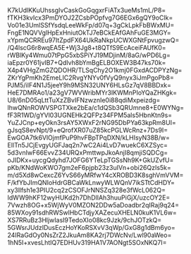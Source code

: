 K7kUdlKKuUhssgIvCaskGoGqgxrFiATx3ueMs1mL/P8=
fTKH3kvIcx3PmDYOJ2ZCsbPOpfvg7G6EGx6gQY9oClk=
Vo01e3UmlSSfYsdqLeeWkFp/d07q+3gCkLpkFbBWxMU=
FngE1NQVVglHpExHniutOkTJ7eBCkEAfGAhFuGE3MGY=
xYpmQCRREu97ItZpdFX64UkRaNkpUCWXGNtFpvugzwQ=
/Q4lscG6r8wqEA5E+Wj3Jg8+t8QTfS9EcAceiFAUfK0=
rWBlKy4Wmu07tPpG5xbSPiYJ19MDjinM/8aG/wPD6Lg=
iaEpzr0Y61jvIB7+QdIvh8bYmBgELBOXEW3B47ks70k=
X4p4VHgZmGZQDOHR/TLSqChy2O1kmj0FGxdACDPYzNg=
ZKrYgPmKh2EmeLIC2RvgYNYv0fVyQ9nyx3iJmPgoPb8=
PJM5/iIF4N1J5jeeY9h9MSN32UNY6HLsGz7qV8BBDxk=
HeE7DMRAo1/a23gV7WVWribMYr3IKWMnPIoYQaZHKgk=
U8/6nD05qLttTuXzZBvIFNzwznIe0i88qdiMxpeizdg=
lhwQNnROWVSPGTXke2bEa/c1dQSb3QRUmne8+E0WYNg=
fF3R1WD/gYVl03UGNEHk2QFPz34FPM5als5HbnKtn9s=
YuZJCnp+eyOkn3rsAY5XWxF2rNG95DbPYa63kpRm8UI=
gJsqS8evNpt/9+eQrofXR07uZ85kcPGLWcRnz+7Ds9I=
EwGOA7tk6VlOjmfPuP9hvFBpTPqDXN/kLHIsyN38B/w=
EIlTn5JCjEvgyUGFJaq2n7wC2Ai4LvD7wuekC6XZSyc=
5d3vnIwF66EvvZ34URQxPmttwpJkoAnjI8qmjiSQDCg=
oJIDKx+uycgQdyhd7JOFG6YTeLpTGSsNh9K+GkUZvfU=
pKb/KNdWoKWO7gm2eF6pjpb23z3uIVn+obi26QzIs5k=
m/d5Xd8wCexcZ6YvS66yMRfwY4cXROBD3K8sghVmVVM=
F/kfYbJImQNIoHdrGBCaWkLnwyWLWQnV7ikSTtCdHDY=
xy3llfsh1e3PIU2cq2zCSOFJrNNSZq328e3fWcL062Q=
IdWW9hKF12wyHUKd2h7DhDlIAh3huuPiGjX/uzcOY2E=
7Vwzh8OG+x5WjWyV0MZON2DDw5aDoadbr2qIRaj9q24=
85WXoy91sdhRWSwlHbCTdjyXAZecuXHELN0kuK1VL6w=
XS7RRuBz3HljwIasI9TedoXIo08kc9Jzk/9chJOTzkQ=
5GWsrJUdzIDusEczHoYKoRSXvV3qWp/GxG8g1dBm6yo=
24IRaGdOy0NsZrZ2JkuAm8KA2rj7DWcNv/Lwl90aWeo=
1hN5I+xvesLhtIQ7EDHUv319HA1V7AONgt5SOxNKQ7I=
